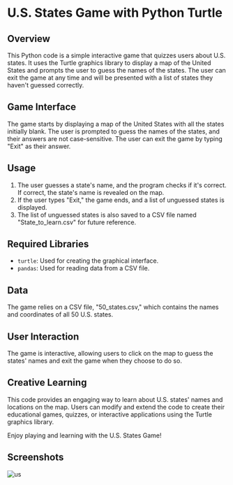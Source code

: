 # U.S. States Game with Python Turtle

## Overview
This Python code is a simple interactive game that quizzes users about U.S. states. It uses the Turtle graphics library to display a map of the United States and prompts the user to guess the names of the states. The user can exit the game at any time and will be presented with a list of states they haven't guessed correctly.

## Game Interface
The game starts by displaying a map of the United States with all the states initially blank. The user is prompted to guess the names of the states, and their answers are not case-sensitive. The user can exit the game by typing "Exit" as their answer.

## Usage
1. The user guesses a state's name, and the program checks if it's correct. If correct, the state's name is revealed on the map.
2. If the user types "Exit," the game ends, and a list of unguessed states is displayed.
3. The list of unguessed states is also saved to a CSV file named "State_to_learn.csv" for future reference.

## Required Libraries
- `turtle`: Used for creating the graphical interface.
- `pandas`: Used for reading data from a CSV file.

## Data
The game relies on a CSV file, "50_states.csv," which contains the names and coordinates of all 50 U.S. states.

## User Interaction
The game is interactive, allowing users to click on the map to guess the states' names and exit the game when they choose to do so.

## Creative Learning
This code provides an engaging way to learn about U.S. states' names and locations on the map. Users can modify and extend the code to create their educational games, quizzes, or interactive applications using the Turtle graphics library.

Enjoy playing and learning with the U.S. States Game!


## Screenshots

![us](https://github.com/nikitasavaliya87/Python-Project/assets/144912665/742d9521-9b91-48fe-b770-8f7ed9b00033)

